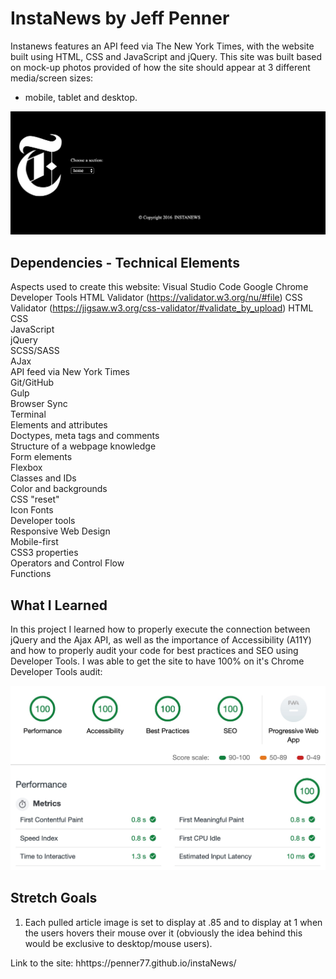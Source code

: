
# InstaNews by Jeff Penner

Instanews features an API feed via The New York Times, with the website built using HTML, CSS and JavaScript and jQuery. This site was built based on mock-up photos provided of how the site should appear at 3 different media/screen sizes: 
- mobile, tablet and desktop. 

![picture](./assets/images/instanews-main-desktop.jpg)

## Dependencies - Technical Elements

Aspects used to create this website:
Visual Studio Code
Google Chrome Developer Tools
HTML Validator (https://validator.w3.org/nu/#file)
CSS Validator (https://jigsaw.w3.org/css-validator/#validate_by_upload)
HTML\
CSS \
JavaScript\
jQuery \
SCSS/SASS\
AJax\
API feed via New York Times\
Git/GitHub\
Gulp\
Browser Sync\
Terminal \
Elements and attributes\
Doctypes, meta tags and comments\
Structure of a webpage knowledge\
Form elements\
Flexbox\
Classes and IDs\
Color and backgrounds\
CSS "reset" \
Icon Fonts\
Developer tools\
Responsive Web Design\
Mobile-first\
CSS3 properties\
Operators and Control Flow\
Functions

## What I Learned
In this project I learned how to properly execute the connection between jQuery and the Ajax API, as well as the importance of Accessibility (A11Y) and how to properly audit your code for best practices and SEO using Developer Tools. I was able to get the site to have 100% on it's Chrome Developer Tools audit:

![picture](./assets/images/lighthouse-review-100-100-100-100.jpg)

## Stretch Goals
1. Each pulled article image is set to display at .85 and to display at 1 when the users hovers their mouse over it (obviously the idea behind this would be exclusive to desktop/mouse users).

Link to the site: hhttps://penner77.github.io/instaNews/
 

